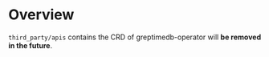 # Overview

`third_party/apis` contains the CRD of greptimedb-operator will **be removed in the future**.
